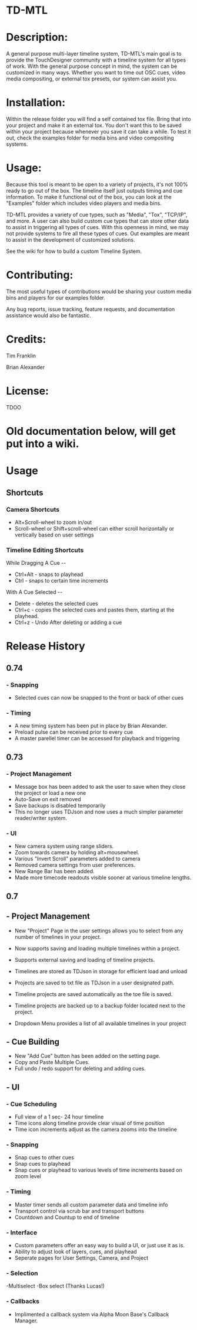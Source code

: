 # TD-MTL

# Description:

A general purpose multi-layer timeline system, TD-MTL's main goal is to provide the TouchDesigner community with a timeline system for all types of work. With the general purpose concept in mind, the system can be customized in many ways. Whether you want to time out OSC cues, video media compositing, or external tox presets, our system can assist you.

# Installation: 
Within the release folder you will find a self contained tox file. Bring that into your project and make it an external tox. You don't want this to be saved within your project because whenever you save it can take a while. 
To test it out, check the examples folder for media bins and video compositing systems.


# Usage:
Because this tool is meant to be open to a variety of projects, it's not 100% ready to go out of the box. The timeline itself just outputs timing and cue information. To make it functional out of the box, you can look at the "Examples" folder which includes video players and media bins.

TD-MTL provides a variety of cue types, such as "Media", "Tox", "TCP/IP", and more. A user can also build custom cue types that can store other data to assist in triggering all types of cues. With this openness in mind, we may not provide systems to fire all these types of cues. Out examples are meant to assist in the development of customized solutions.

See the wiki for how to build a custom Timeline System.


# Contributing:
The most useful types of contributions would be sharing your custom media bins and players for our examples folder. 

Any bug reports, issue tracking, feature requests, and documentation assistance would also be fantastic. 

# Credits:
Tim Franklin

Brian Alexander

# License:
TDOO



# Old documentation below, will get put into a wiki.


# Usage

## Shortcuts

### Camera Shortcuts
- Alt+Scroll-wheel to zoom in/out
- Scroll-wheel or Shift+scroll-wheel can either scroll horizontally or vertically based on user settings

### Timeline Editing Shortcuts
While Dragging A Cue --
- Ctrl+Alt - snaps to playhead
- Ctrl - snaps to certain time increments

With A Cue Selected --
- Delete - deletes the selected cues
- Ctrl+c - copies the selected cues and pastes them, starting at the playhead.
- Ctrl+z - Undo After deleting or adding a cue
# Release History

## 0.74 
### - Snapping
- Selected cues can now be snapped to the front or back of other cues

### - Timing
- A new timing system has been put in place by Brian Alexander. 
- Preload pulse can be received prior to every cue
- A master parellel timer can be accessed for playback and triggering

## 0.73
### - Project Management
- Message box has been added to ask the user to save when they close the project or load a new one
- Auto-Save on exit removed
- Save backups is disabled temporarily
- This no longer uses TDJson and now uses a much simpler parameter reader/writer system. 

### - UI
- New camera system using range sliders.
- Zoom towards camera by holding alt+mousewheel.
- Various "Invert Scroll" parameters added to camera
- Removed camera settings from user preferences. 
- New Range Bar has been added. 
- Made more timecode readouts visible sooner at various timeline lengths.

## 0.7
## - Project Management

- New "Project" Page in the user settings allows you to select from any number of timelines in your project.
- Now supports saving and loading multiple timelines within a project.
- Supports external saving and loading of timeline projects.
- Timelines are stored as TDJson in storage for efficient load and unload
- Projects are saved to txt file as TDJson in a user designated path.
- Timeline projects are saved automatically as the toe file is saved.
- Timeline projects are backed up to a backup folder located next to the project.

- Dropdown Menu provides a list of all available timelines in your project

## - Cue Building

- New "Add Cue" button has been added on the setting page.
- Copy and Paste Multiple Cues.
- Full undo / redo support for deleting and adding cues.

## - UI

### - Cue Scheduling
- Full view of a 1 sec- 24 hour timeline
- Time icons along timeline provide clear visual of time position
- Time icon increments adjust as the camera zooms into the timeline

 ### - Snapping
 - Snap cues to other cues 
 - Snap cues to playhead
 - Snap cues or playhead to various levels of time increments based on zoom level
 
### - Timing
- Master timer sends all custom parameter data and timeline info
- Transport control via scrub bar and transport buttons
- Countdown and Countup to end of timeline

### - Interface
- Custom parameters offer an easy way to build a UI, or just use it as is.
- Ability to adjust look of layers, cues, and playhead
- Seperate pages for User Settings, Camera, and Project

### - Selection
-Multiselect
-Box select (Thanks Lucas!)

### - Callbacks
- Implimented a callback system via Alpha Moon Base's Callback Manager. 
